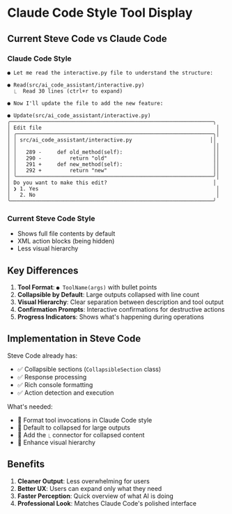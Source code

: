 # Claude Code Style Tool Display

## Current Steve Code vs Claude Code

### Claude Code Style
```
● Let me read the interactive.py file to understand the structure:

● Read(src/ai_code_assistant/interactive.py)
  ⎿  Read 30 lines (ctrl+r to expand)

● Now I'll update the file to add the new feature:

● Update(src/ai_code_assistant/interactive.py)
╭─────────────────────────────────────────────────────────────────╮
│ Edit file                                                        │
│ ╭───────────────────────────────────────────────────────────────╮│
│ │ src/ai_code_assistant/interactive.py                         ││
│ │                                                               ││
│ │   289 -     def old_method(self):                             ││
│ │   290 -         return "old"                                  ││
│ │   291 +     def new_method(self):                             ││
│ │   292 +         return "new"                                  ││
│ ╰───────────────────────────────────────────────────────────────╯│
│ Do you want to make this edit?                                  │
│ ❯ 1. Yes                                                         │
│   2. No                                                          │
╰─────────────────────────────────────────────────────────────────╯
```

### Current Steve Code Style
- Shows full file contents by default
- XML action blocks (being hidden)
- Less visual hierarchy

## Key Differences

1. **Tool Format**: `● ToolName(args)` with bullet points
2. **Collapsible by Default**: Large outputs collapsed with line count
3. **Visual Hierarchy**: Clear separation between description and tool output
4. **Confirmation Prompts**: Interactive confirmations for destructive actions
5. **Progress Indicators**: Shows what's happening during operations

## Implementation in Steve Code

Steve Code already has:
- ✅ Collapsible sections (`CollapsibleSection` class)
- ✅ Response processing
- ✅ Rich console formatting
- ✅ Action detection and execution

What's needed:
- 🔧 Format tool invocations in Claude Code style
- 🔧 Default to collapsed for large outputs
- 🔧 Add the `⎿` connector for collapsed content
- 🔧 Enhance visual hierarchy

## Benefits

1. **Cleaner Output**: Less overwhelming for users
2. **Better UX**: Users can expand only what they need
3. **Faster Perception**: Quick overview of what AI is doing
4. **Professional Look**: Matches Claude Code's polished interface